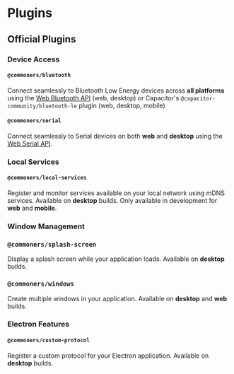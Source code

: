 # Plugins
## Official Plugins
### Device Access
#### `@commoners/bluetooth` 
Connect seamlessly to Bluetooth Low Energy devices across **all platforms** using the [Web Bluetooth API](https://developer.mozilla.org/en-US/docs/Web/API/Web_Bluetooth_API) (web, desktop) or Capacitor's `@capacitor-community/bluetooth-le` plugin (web, desktop, mobile)

#### `@commoners/serial`
Connect seamlessly to Serial devices on both **web** and **desktop** using the [Web Serial API](https://developer.mozilla.org/en-US/docs/Web/API/Web_Serial_API).

### Local Services
#### `@commoners/local-services`
Register and monitor services available on your local network using mDNS services. Available on **desktop** builds. Only available in development for **web** and **mobile**.

### Window Management
### `@commoners/splash-screen`
Display a splash screen while your application loads. Available on **desktop** builds.

### `@commoners/windows`
Create multiple windows in your application. Available on **desktop** and **web** builds.

### Electron Features
#### `@commoners/custom-protocol`
Register a custom protocol for your Electron application. Available on **desktop** builds.